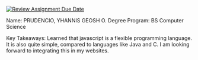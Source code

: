 [![Review Assignment Due Date](https://classroom.github.com/assets/deadline-readme-button-22041afd0340ce965d47ae6ef1cefeee28c7c493a6346c4f15d667ab976d596c.svg)](https://classroom.github.com/a/ZdbdKFSR)

Name: PRUDENCIO, YHANNIS GEOSH O.
Degree Program: BS Computer Science

Key Takeaways: Learned that javascript is a flexible programming language. It is also quite simple, compared to languages like Java and C. I am looking forward to integrating this in my websites.
